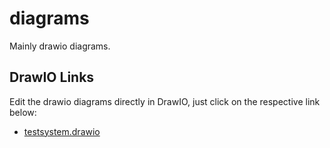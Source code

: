 # diagrams
Mainly drawio diagrams.

## DrawIO Links
Edit the drawio diagrams directly in DrawIO, just click on the respective link below:
- [testsystem.drawio](https://app.diagrams.net/?mode=github#HvmuxIO%2Fdiagrams%2Fmain%2Ftestsystem.drawio)
